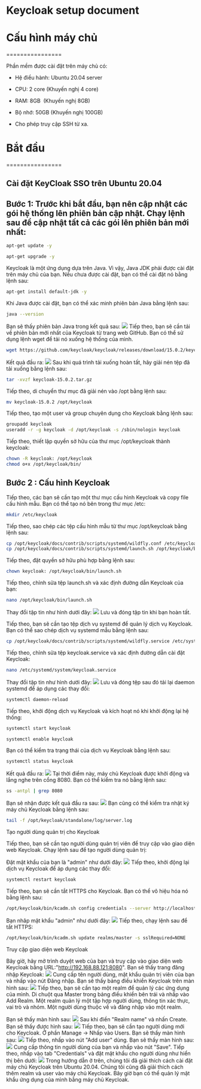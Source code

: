 # Keycloak setup document

# Cấu hình máy chủ

================

Phần mềm được cài đặt trên máy chủ có:

- Hệ điều hành: Ubuntu 20.04 server

- CPU: 2 core (Khuyến nghị 4 core)

- RAM: 8GB  (Khuyến nghị 8GB)

- Bộ nhớ: 50GB (Khuyến nghị 100GB)

- Cho phép truy cập SSH từ xa.

# Bắt đầu

================

## Cài đặt KeyCloak SSO trên Ubuntu 20.04

## Bước 1: Trước khi bắt đầu, bạn nên cập nhật các gói hệ thống lên phiên bản cập nhật. Chạy lệnh sau để cập nhật tất cả các gói lên phiên bản mới nhất:
```sh
apt-get update -y

apt-get upgrade -y
```
Keycloak là một ứng dụng dựa trên Java. Vì vậy, Java JDK phải được cài đặt trên máy chủ của bạn. Nếu chưa được cài đặt, bạn có thể cài đặt nó bằng lệnh sau:
```sh
apt-get install default-jdk -y
```
Khi Java được cài đặt, bạn có thể xác minh phiên bản Java bằng lệnh sau:
```sh
java --version
```
Bạn sẽ thấy phiên bản Java trong kết quả sau:
![](https://lh7-rt.googleusercontent.com/docsz/AD_4nXdu8_zCmDylqg68jp5_KoTDvanJDAacvc99BV790hyEJ83Q6wHyC1Um8uHBZ-JWIBetP-nATq8y3pWTKxHqbvAKTSkR7xibr6iH1n0LUkyD4IZePJ8CXqwPcClg6-FDY5atSTXk6VrMSsC6551dQCrLZOA?key=MBbyo_v3b_dXzQprbNVVFQ)
Tiếp theo, bạn sẽ cần tải về phiên bản mới nhất của Keycloak từ trang web GitHub. Bạn có thể sử dụng lệnh wget để tải nó xuống hệ thống của mình.
```sh
wget https://github.com/keycloak/keycloak/releases/download/15.0.2/keycloak-15.0.2.tar.gz
```

Kết quả đầu ra:
![](https://lh7-rt.googleusercontent.com/docsz/AD_4nXecHvWNC9pCCf0mDs7w1A8eb6vmT8FTkyT-Wq3U8qG8kysmjTHj14-uQOORAIF5-zKZQsSNUBxNAtaPf0xTIr85ehRE3g95tuk-nS6Gq4U6RYJltLRTonfh3XnzD6VCtt16PEQVte74Pt_hGNiC68gsmWw?key=MBbyo_v3b_dXzQprbNVVFQ)
Sau khi quá trình tải xuống hoàn tất, hãy giải nén tệp đã tải xuống bằng lệnh sau:
```sh
tar -xvzf keycloak-15.0.2.tar.gz
```
Tiếp theo, di chuyển thư mục đã giải nén vào /opt bằng lệnh sau:
```sh
mv keycloak-15.0.2 /opt/keycloak
```
Tiếp theo, tạo một user và group chuyên dụng cho Keycloak bằng lệnh sau:
```sh
groupadd keycloak
useradd -r -g keycloak -d /opt/keycloak -s /sbin/nologin keycloak
```
Tiếp theo, thiết lập quyền sở hữu của thư mục /opt/keycloak thành keycloak:
```sh
chown -R keycloak: /opt/keycloak
chmod o+x /opt/keycloak/bin/
```
## Bước 2 : Cấu hình Keycloak

Tiếp theo, các bạn sẽ cần tạo một thư mục cấu hình Keycloak và copy file cấu hình mẫu. Bạn có thể tạo nó bên trong thư mục /etc:
```sh
mkdir /etc/keycloak
```
Tiếp theo, sao chép các tệp cấu hình mẫu từ thư mục /opt/keycloak bằng lệnh sau:
```sh
cp /opt/keycloak/docs/contrib/scripts/systemd/wildfly.conf /etc/keycloak/keycloak.conf
cp /opt/keycloak/docs/contrib/scripts/systemd/launch.sh /opt/keycloak/bin/
```
Tiếp theo, đặt quyền sở hữu phù hợp bằng lệnh sau:
```sh
chown keycloak: /opt/keycloak/bin/launch.sh
```
Tiếp theo, chỉnh sửa tệp launch.sh và xác định đường dẫn Keycloak của bạn:
```sh
nano /opt/keycloak/bin/launch.sh
```
Thay đổi tập tin như hình dưới đây:
![](https://lh7-rt.googleusercontent.com/docsz/AD_4nXfF2gFbAwRwNoDIrxsDB21H8TeRPOgFQmlSU3X1fwUnoeBNHFirIkcMiglk52U3IlxMcMdamRnjB1PJCX8IsmfowIteAYmQnwzcHdTL7BtbxOs-Ze9rKwJprCC1kDMoqLT2gtEcTSqT9c2919ubRC2qC-vk?key=MBbyo_v3b_dXzQprbNVVFQ)
Lưu và đóng tập tin khi bạn hoàn tất.

Tiếp theo, bạn sẽ cần tạo tệp dịch vụ systemd để quản lý dịch vụ Keycloak. Bạn có thể sao chép dịch vụ systemd mẫu bằng lệnh sau:
```sh
cp /opt/keycloak/docs/contrib/scripts/systemd/wildfly.service /etc/systemd/system/keycloak.service
```
Tiếp theo, chỉnh sửa tệp keycloak.service và xác định đường dẫn cài đặt Keycloak:
```sh
nano /etc/systemd/system/keycloak.service
```
Thay đổi tập tin như hình dưới đây:
![](https://lh7-rt.googleusercontent.com/docsz/AD_4nXf6t-UH_nmhQm9bRboBD4RH6HGBzgC7ameiCiunFBVOpy463_CO9UliMposbe2brgvLLLo1_tOfsufBBa0mCh7DJhVQ9-8y30RTdKWRqOn1BfjzKb56JAl3vyiGcm-klAM_FYCiK25OTV2czyhJfzQreoC6?key=MBbyo_v3b_dXzQprbNVVFQ)
Lưu và đóng tệp sau đó tải lại daemon systemd để áp dụng các thay đổi:
```sh
systemctl daemon-reload
```
Tiếp theo, khởi động dịch vụ Keycloak và kích hoạt nó khi khởi động lại hệ thống:
```sh
systemctl start keycloak

systemctl enable keycloak
```
Bạn có thể kiểm tra trạng thái của dịch vụ Keycloak bằng lệnh sau:
```sh
systemctl status keycloak
```
Kết quả đầu ra:
![](https://lh7-rt.googleusercontent.com/docsz/AD_4nXcQP9Fm7CVdu5OeLQRHJFh3vzdqwvHm8SIVtdFsWheA0oyJPajXhbgvE1merGNE_DMh5KGcjMUxPLvXpa-I2FYSyrTwfUq_AAVUlgjxiVLhDQwX6LTuTB2qIhcdVHHOiSiALPPX2FSB2Taf2Y9ZBPfZtYgn?key=MBbyo_v3b_dXzQprbNVVFQ)
Tại thời điểm này, máy chủ Keycloak được khởi động và lắng nghe trên cổng 8080. Bạn có thể kiểm tra nó bằng lệnh sau:
```sh
ss -antpl | grep 8080
```
Bạn sẽ nhận được kết quả đầu ra sau:
![](https://lh7-rt.googleusercontent.com/docsz/AD_4nXcsO7FjpHFmEN3g_Hylsr028AMeC8mE24BHisuGZ8drvaE-peHmVWzG1RYxvz6JSxZJZYQhkodJ8zdcZp4kXcwn7MULdvipQotDs-Pi0b1mYTDW7umU5iMW03aSs65N__vUUG_X6PGqySF9c5F-U3eB8600?key=MBbyo_v3b_dXzQprbNVVFQ)
Bạn cũng có thể kiểm tra nhật ký máy chủ Keycloak bằng lệnh sau:
```sh
tail -f /opt/keycloak/standalone/log/server.log
```
Tạo người dùng quản trị cho Keycloak

Tiếp theo, bạn sẽ cần tạo người dùng quản trị viên để truy cập vào giao diện web Keycloak. Chạy lệnh sau để tạo người dùng quản trị:

Đặt mật khẩu của bạn là "admin" như dưới đây:
![](https://lh7-rt.googleusercontent.com/docsz/AD_4nXcpQZuAulTIcIbjxY0ZRp5mWykhH66CGdJ2HoiyL06rqyaSUQi7PVVZurnlSFDCigsqcz71xXCbsZlwYmAHSY-1Y8dwIyHbGCOWi9CI2xJWr2r0EzciGi5qwnp40hrY-gy9_qkXWNxjJEUXJcAHdi0t2ONo?key=MBbyo_v3b_dXzQprbNVVFQ)
Tiếp theo, khởi động lại dịch vụ Keycloak để áp dụng các thay đổi:
```sh
systemctl restart keycloak
```
Tiếp theo, bạn sẽ cần tắt HTTPS cho Keycloak. Bạn có thể vô hiệu hóa nó bằng lệnh sau:
```sh
/opt/keycloak/bin/kcadm.sh config credentials --server http://localhost:8080/auth --realm master --user admin
```
Bạn nhâp mật khẩu "admin" như dưới đây:
![](https://lh7-rt.googleusercontent.com/docsz/AD_4nXdcg5muvpYrEx1nuV9QJbaU6E-Djv9DV2k6wY8sC20AVCzcXA7vIfUQKk4juOZd6mqncTdLX59la2b3o0yL2CWe5QIjTpCoDVQrHJLaxZzf8kSNL5tu6BFnX5kBC7pUoQ61zeuzuvKHKEzcCKLJuhPtZbed?key=MBbyo_v3b_dXzQprbNVVFQ)
Tiếp theo, chạy lệnh sau để tắt HTTPS:
```sh
/opt/keycloak/bin/kcadm.sh update realms/master -s sslRequired=NONE
```
Truy cập giao diện web Keycloak

Bây giờ, hãy mở trình duyệt web của bạn và truy cập vào giao diện web Keycloak bằng URL:"http://192.168.88.121:8080". Bạn sẽ thấy trang đăng nhập Keycloak:
![](https://lh7-rt.googleusercontent.com/docsz/AD_4nXcJk4z7NUNytP5nRhXUuYnkv5duHRlmD6fPVZZ_vIafvmI53zfApZhjr4HWFGFBSMAQdd9pk-QoB5ewGi-zhzMBEAWoIG6LuUMYiKjt9i5hP2x4d9iaMgzWkzZlRexvLKYI7Jth3oxc0X4yl8ccWcP7KJA?key=MBbyo_v3b_dXzQprbNVVFQ)
Cung cấp tên người dùng, mật khẩu quản trị viên của bạn và nhấp vào nút Đăng nhập. Bạn sẽ thấy bảng điều khiển Keycloak trên màn hình sau:
![](https://lh7-rt.googleusercontent.com/docsz/AD_4nXcuSvgtot1VmsgGdLKCi4yXqluphc41ypZ14Vb3qaH-E8SFywibbxCSsvR6CMpKGkbbKYk3oMdOvz2hkSinTQUEPl8texk9-YVcUjVOYD3T1Edoj5NQTxzpCLaMfeX3hhKt5DmxTCsZQaYlFuU2zg7uzaeE?key=MBbyo_v3b_dXzQprbNVVFQ)
Tiếp theo, bạn sẽ cần tạo một realm để quản lý các ứng dụng của mình. Di chuột qua Master trong bảng điều khiển bên trái và nhấp vào  Add Realm. Một realm quản lý một tập hợp người dùng, thông tin xác thực, vai trò và nhóm. Một người dùng thuộc về và đăng nhập vào một realm.

Bạn sẽ thấy màn hình sau:
![](https://lh7-rt.googleusercontent.com/docsz/AD_4nXe8ymzKAI1W-RSyvCRt4fJHpsxVmSnrnK2tE4H_q2jY50XoivHqSbxtVm21YqxcNuzV0UJnllcg9KXPEDdXeWv9b0qbzPrrQMRbSrbUvhZ16B1qoeFMMKex0ItMA-b9A32uo9X168Lt3JxBqJyqobWvowhj?key=MBbyo_v3b_dXzQprbNVVFQ)
Sau khi điền "Realm name" và nhấn Create. Bạn sẽ thấy được hình sau:
![](https://lh7-rt.googleusercontent.com/docsz/AD_4nXe-0aZzWl_DS5X6W6ghioEXHf7xpBPCHS_WldWYHBQe069iyUkm74-JJe8uX-40b1w83trG1hboXMVgk-JmV6xmEqRympBIQotYdfyF0_W6cv5c9KJAzfPjyTUDtizft0kJPILMxO_wwCE6wNCllXLMNsPL?key=MBbyo_v3b_dXzQprbNVVFQ)
Tiếp theo, bạn sẽ cần tạo người dùng mới cho Keycloak. Ở phần Manage -> Nhấp vào Users. Bạn sẽ thấy màn hình sau:
![](https://lh7-rt.googleusercontent.com/docsz/AD_4nXczlwLP8KapMzr_o51geX74iJZHu-wbKHtFLLhkSPl6qC6zTN7KC6Su5AT1ogfakfH23BPTOZBPCdWrcjhJBwZgJUl2OZaf5A-QFAuGUTvs-uom1bk9nzI4EjvTwS0b2wN_GZYYB9TaIqc7Jde1OKuG7fw?key=MBbyo_v3b_dXzQprbNVVFQ)
Tiếp theo, nhấp vào nút "Add user" dùng. Bạn sẽ thấy màn hình sau:
![](https://lh7-rt.googleusercontent.com/docsz/AD_4nXeGZ1c1a4mqadqvujO6XSmncy5YtntaIOY9CAtZI8-FloYn2Yw1zIxOUqul1vspbhNLDXvMM1LKBwSGQYl4PcZaSAE9gEnsikYFbZUbIJFEaqlP9_nhPcYsedRPbFJ_Wm3n246Z171Vq_UjJpZbrb1d18k7?key=MBbyo_v3b_dXzQprbNVVFQ)
Cung cấp thông tin người dùng của bạn và nhấp vào nút "Save". Tiếp theo, nhấp vào tab "Credentials" và đặt mật khẩu cho người dùng như hiển thị bên dưới:
![](https://lh7-rt.googleusercontent.com/docsz/AD_4nXdhm6wTfBhNSnQl3kcMBT1XaZTJ3EqSBa1LND6boa6c15wGr0n8TkLWTROD9k0rPb-HHUUnQ-6VgdXPddbK-R9gTbc_YzpmfA_DbzkjV8PqCi0x0109RhjVHnGTk3GbaY5PKXs1V8SfVRnBv-t9DJjqLKY?key=MBbyo_v3b_dXzQprbNVVFQ)
Trong hướng dẫn ở trên, chúng tôi đã giải thích cách cài đặt máy chủ Keycloak trên Ubuntu 20.04. Chúng tôi cũng đã giải thích cách thêm realm và user vào máy chủ Keycloak. Bây giờ bạn có thể quản lý mật khẩu ứng dụng của mình bằng máy chủ Keycloak.